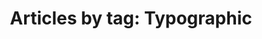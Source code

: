 ---
layout: blog_by_tag
title: 'Articles by tag: Typographic'
tag: typographic
permalink: /unilogos/typographic/
---